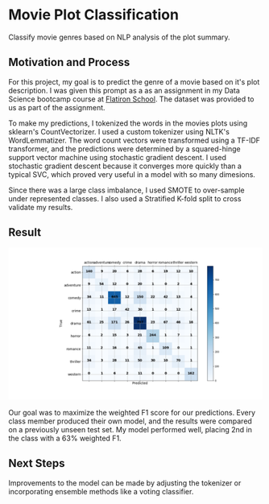 # Movie Plot Classification 
Classify movie genres based on NLP analysis of the plot summary.

## Motivation and Process 

For this project, my goal is to predict the genre of a movie based on it's plot description. I was given this prompt as a as an assignment in my Data Science bootcamp course at [Flatiron School](https://flatironschool.com/career-courses/data-science-bootcamp). The dataset was provided to us as part of the assignment. 

To make my predictions, I tokenized the words in the movies plots using sklearn's CountVectorizer. I used a custom tokenizer using NLTK's WordLemmatizer. The word count vectors were transformed using a TF-IDF transformer, and the predictions were determined by a squared-hinge support vector machine using stochastic gradient descent. I used stochastic gradient descent because it converges more quickly than a typical SVC, which proved very useful in a model with so many dimesions. 

Since there was a large class imbalance, I used SMOTE to over-sample under represented classes. I also used a Stratified K-fold split to cross validate my results. 

## Result 

![cm](classification-assessment/images/cm.png)

Our goal was to maximize the weighted F1 score for our predictions. Every class member produced their own model, and the results were compared on a previously unseen test set. My model performed well, placing 2nd in the class with a 63% weighted F1. 

## Next Steps

Improvements to the model can be made by adjusting the tokenizer or incorporating ensemble methods like a voting classifier. 
